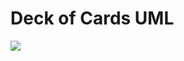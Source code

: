 # Deck of Cards UML  
![](https://github.com/PacktPublishing/The-Complete-Coding-Interview-Guide-in-Java/blob/master/Chapter06/DeckOfCards/DeckOfCardsUML.png)
